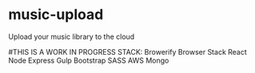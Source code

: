 # music-upload
Upload your music library to the cloud

#THIS IS A WORK IN PROGRESS
STACK:
Browerify
Browser Stack
React
Node
Express
Gulp
Bootstrap
SASS
AWS
Mongo
